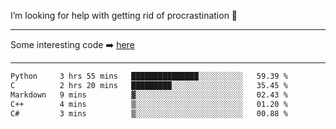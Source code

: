 I’m looking for help with getting rid of procrastination 🤔

-----

Some interesting code :arrow_right: [here](https://github.com/zhen8838/playground)

-----

<!--START_SECTION:waka-->

```txt
Python     3 hrs 55 mins   ███████████████░░░░░░░░░░   59.39 %
C          2 hrs 20 mins   █████████░░░░░░░░░░░░░░░░   35.45 %
Markdown   9 mins          ▓░░░░░░░░░░░░░░░░░░░░░░░░   02.43 %
C++        4 mins          ▒░░░░░░░░░░░░░░░░░░░░░░░░   01.20 %
C#         3 mins          ▒░░░░░░░░░░░░░░░░░░░░░░░░   00.88 %
```

<!--END_SECTION:waka-->

<!--
**zhen8838/zhen8838** is a ✨ _special_ ✨ repository because its `README.md` (this file) appears on your GitHub profile.

Here are some ideas to get you started:

- 🔭 I’m currently working on ...
- 🌱 I’m currently learning ...
- 👯 I’m looking to collaborate on ...
 ...
- 💬 Ask me about ...
- 📫 How to reach me: ...
- 😄 Pronouns: ...
- ⚡ Fun fact: ...
-->
